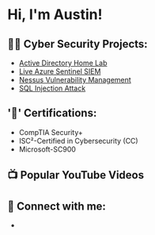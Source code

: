 <h1>Hi, I'm Austin!

<h2>👨‍💻 Cyber Security Projects:</h2>

 - [Active Directory Home Lab](https://github.com/amolinaro23/ActiveDirectoryLab/blob/main/README.md)
 - [Live Azure Sentinel SIEM](https://github.com/amolinaro23/Azure-Sentinel-SIEM-/blob/main/README.md)
 - [Nessus Vulnerability Management](https://github.com/amolinaro23/Nessus-Vulnerability-Management)
 - [SQL Injection Attack](https://github.com/amolinaro23/SQL-Injection-Attack)
   
<h2>'📃' Certifications:</h2>

- CompTIA Security+
- ISC²-Certified in Cybersecurity (CC)
- Microsoft-SC900


<h2>📺 Popular YouTube Videos</h2>




<h2> 🤳 Connect with me:</h2>

- [linkedin]: https://www.linkedin.com/in/austinrmolinaro

<!--

Here are some ideas to get you started:

- 🔭 I’m currently working on ...
- 🌱 I’m currently learning ...
- 👯 I’m looking to collaborate on ...
- 🤔 I’m looking for help with ...
- 💬 Ask me about ...
- 📫 How to reach me: ...
- 😄 Pronouns: ...
- ⚡ Fun fact: ...
-->
